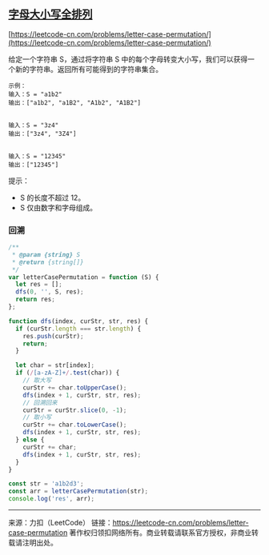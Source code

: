 ## [字母大小写全排列](https://leetcode-cn.com/problems/letter-case-permutation/)

[https://leetcode-cn.com/problems/letter-case-permutation/](https://leetcode-cn.com/problems/letter-case-permutation/)

给定一个字符串 S，通过将字符串 S 中的每个字母转变大小写，我们可以获得一个新的字符串。返回所有可能得到的字符串集合。

```
示例：
输入：S = "a1b2"
输出：["a1b2", "a1B2", "A1b2", "A1B2"]


输入：S = "3z4"
输出：["3z4", "3Z4"]


输入：S = "12345"
输出：["12345"]
```

提示：

- S 的长度不超过 12。
- S 仅由数字和字母组成。

### 回溯

```js
/**
 * @param {string} S
 * @return {string[]}
 */
var letterCasePermutation = function (S) {
  let res = [];
  dfs(0, '', S, res);
  return res;
};

function dfs(index, curStr, str, res) {
  if (curStr.length === str.length) {
    res.push(curStr);
    return;
  }

  let char = str[index];
  if (/[a-zA-Z]+/.test(char)) {
    // 取大写
    curStr += char.toUpperCase();
    dfs(index + 1, curStr, str, res);
    // 回溯回来
    curStr = curStr.slice(0, -1);
    // 取小写
    curStr += char.toLowerCase();
    dfs(index + 1, curStr, str, res);
  } else {
    curStr += char;
    dfs(index + 1, curStr, str, res);
  }
}
```

```js
const str = 'a1b2d3';
const arr = letterCasePermutation(str);
console.log('res', arr);
```

---

来源：力扣（LeetCode）
链接：https://leetcode-cn.com/problems/letter-case-permutation
著作权归领扣网络所有。商业转载请联系官方授权，非商业转载请注明出处。

